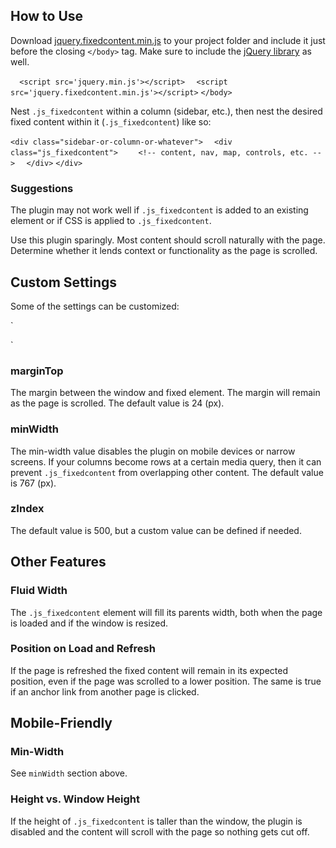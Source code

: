 ## How to Use

Download [jquery.fixedcontent.min.js](https://github.com/jeremychurch/FixedContent.js/blob/master/jquery.fixedcontent.min.js) to your project folder and include it just before the closing `</body>` tag. Make sure to include the [jQuery library](https://developers.google.com/speed/libraries/devguide#jquery) as well.

`  <script src='jquery.min.js'></script>`
`  <script src='jquery.fixedcontent.min.js'></script>`
`</body>`

Nest `.js_fixedcontent` within a column (sidebar, etc.), then nest the desired fixed content within it (`.js_fixedcontent`) like so:

`<div class="sidebar-or-column-or-whatever">`
`  <div class="js_fixedcontent">`
`    <!-- content, nav, map, controls, etc. -->`
`  </div>`
`</div>`

### Suggestions

The plugin may not work well if `.js_fixedcontent` is added to an existing element or if CSS is applied to `.js_fixedcontent`.

Use this plugin sparingly. Most content should scroll naturally with the page. Determine whether it lends context or functionality as the page is scrolled.

## Custom Settings

Some of the settings can be customized:

`<script src='jquery.fixedcontent.min.js'></script>  
  
<script>  
  $('.js_fixedcontent').fixedcontent({  
    marginTop: 24,  
    minWidth: 767,  
    zIndex: 500  
  });  
</script>`

### marginTop

The margin between the window and fixed element. The margin will remain as the page is scrolled. The default value is 24 (px).

### minWidth

The min-width value disables the plugin on mobile devices or narrow screens. If your columns become rows at a certain media query, then it can prevent `.js_fixedcontent` from overlapping other content. The default value is 767 (px).

### zIndex

The default value is 500, but a custom value can be defined if needed.

## Other Features

### Fluid Width

The `.js_fixedcontent` element will fill its parents width, both when the page is loaded and if the window is resized.

### Position on Load and Refresh

If the page is refreshed the fixed content will remain in its expected position, even if the page was scrolled to a lower position. The same is true if an anchor link from another page is clicked.

## Mobile-Friendly

### Min-Width

See `minWidth` section above.

### Height vs. Window Height

If the height of `.js_fixedcontent` is taller than the window, the plugin is disabled and the content will scroll with the page so nothing gets cut off.
